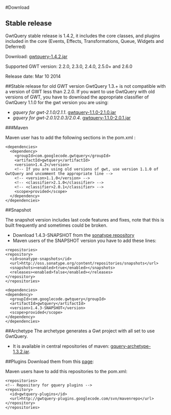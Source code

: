 #Download
## Stable release

GwtQuery stable release is 1.4.2, it includes the core classes, and plugins included in the core (Events, Effects, Transformations, Queue, Widgets and Deferred)

Download: [gwtquery-1.4.2.jar](http://repo1.maven.org/maven2/com/googlecode/gwtquery/gwtquery/1.4.2/gwtquery-1.4.2.jar)

Supported GWT version: 2.2.0, 2.3.0, 2.4.0, 2.5.0+ and 2.6.0

Release date: Mar 10 2014

##Stable release for old GWT version
GwtQuery 1.3.+ is not compatible with a version of GWT less than 2.2.0. If you want to use GwtQuery with old versions of GWT, you have to download the appropriate classifier of GwtQuery 1.1.0 for the gwt version you are using:

* *gquery for gwt-2.1.0/2.1.1*. [gwtquery-1.1.0-2.1.0.jar](http://repo1.maven.org/maven2/com/googlecode/gwtquery/gwtquery/1.1.0/gwtquery-1.1.0-2.1.0.jar)
* *gquery for gwt-2.0.1/2.0.3/2.0.4*. [gwtquery-1.1.0-2.0.1.jar](http://repo1.maven.org/maven2/com/googlecode/gwtquery/gwtquery/1.1.0/gwtquery-1.1.0-2.0.1.jar)

###Maven

Maven user has to add the following sections in the pom.xml :

```
<dependencies>
  <dependency>
    <groupId>com.googlecode.gwtquery</groupId>
    <artifactId>gwtquery</artifactId>
    <version>1.4.2</version>
    <!-- If you are using old versions of gwt, use version 1.1.0 of GwtQuery and uncomment the appropriate line -->
    <!-- <version>1.1.0</version> -->
    <!-- <classifier>2.1.0</classifier> -->
    <!-- <classifier>2.0.1</classifier> -->
    <scope>provided</scope>
  </dependency>
</dependencies>
```

##Snapshot

The snapshot version includes last code features and fixes, note that this is built frequently and sometimes could be broken.

* Download 1.4.3-SNAPSHOT from the [sonatype repository](https://oss.sonatype.org/content/repositories/snapshots/com/googlecode/gwtquery/gwtquery/1.4.4-SNAPSHOT)
* Maven users of the SNAPSHOT version you have to add these lines:

```
<repositories>
<repository>
  <id>sonatype-snapshots</id>
  <url>http://oss.sonatype.org/content/repositories/snapshots</url>
  <snapshots><enabled>true</enabled></snapshots>
  <releases><enabled>false</enabled></releases>
</repository>
</repositories>

<dependencies>
<dependency>
  <groupId>com.googlecode.gwtquery</groupId>
  <artifactId>gwtquery</artifactId>
  <version>1.4.3-SNAPSHOT</version>
  <scope>provided</scope>
</dependency>
</dependencies>
```

##Archetype
The archetype generates a Gwt project with all set to use GwtQuery.
* It is available in central repositories of maven: [gquery-archetype-1.3.2.jar](http://repo1.maven.org/maven2/com/googlecode/gwtquery/gquery-archetype/1.3.2/gquery-archetype-1.3.2-sources.jar).

##Plugins
Download them from this [page](http://code.google.com/p/gwtquery-plugins/downloads/list):

Maven users have to add this repositories to the pom.xml:

```
<repositories>
<!-- Repository for gquery plugins -->
<repository>
  <id>gwtquery-plugins</id>
  <url>http://gwtquery-plugins.googlecode.com/svn/mavenrepo</url>
</repository>
</repositories>
```

